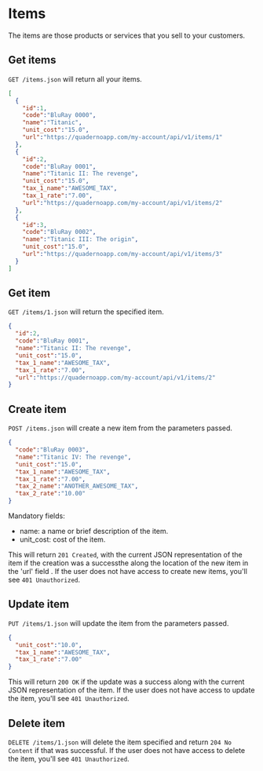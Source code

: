 # Items
The items are those products or services that you sell to your customers.
 
## Get items
`GET /items.json` will return all your items.

```json
[
  {
    "id":1,
    "code":"BluRay 0000",
    "name":"Titanic",
    "unit_cost":"15.0",
    "url":"https://quadernoapp.com/my-account/api/v1/items/1"
  },
  {
    "id":2,
    "code":"BluRay 0001",
    "name":"Titanic II: The revenge",
    "unit_cost":"15.0",
    "tax_1_name":"AWESOME_TAX",
    "tax_1_rate":"7.00",
    "url":"https://quadernoapp.com/my-account/api/v1/items/2"
  },
  {
    "id":3,
    "code":"BluRay 0002",
    "name":"Titanic III: The origin",
    "unit_cost":"15.0",
    "url":"https://quadernoapp.com/my-account/api/v1/items/3"
  }
]
```

## Get item
`GET /items/1.json` will return the specified item.

```json
{
  "id":2,
  "code":"BluRay 0001",
  "name":"Titanic II: The revenge",
  "unit_cost":"15.0",
  "tax_1_name":"AWESOME_TAX",
  "tax_1_rate":"7.00",
  "url":"https://quadernoapp.com/my-account/api/v1/items/2"
}
```

## Create item
`POST /items.json` will create a new item from the parameters passed.

```json
{
  "code":"BluRay 0003",
  "name":"Titanic IV: The revenge",
  "unit_cost":"15.0",
  "tax_1_name":"AWESOME_TAX",
  "tax_1_rate":"7.00",
  "tax_2_name":"ANOTHER_AWESOME_TAX",
  "tax_2_rate":"10.00"
}
```
Mandatory fields:

* name: a name or brief description of the item.
* unit_cost: cost of the item.

This will return `201 Created`, with the current JSON representation of the item if the creation was a successthe along the location of the new item in the 'url' field .  If the user does not have access to create new items, you'll see `401 Unauthorized`.

## Update item
`PUT /items/1.json` will update the item from the parameters passed.

```json
{
  "unit_cost":"10.0",
  "tax_1_name":"AWESOME_TAX",
  "tax_1_rate":"7.00"
}
```

This will return `200 OK` if the update was a success along with the current JSON representation of the item. If the user does not have access to update the item, you'll see `401 Unauthorized`.

## Delete item
`DELETE /items/1.json` will delete the item specified and return `204 No Content` if that was successful. If the user does not have access to delete the item, you'll see `401 Unauthorized`.
